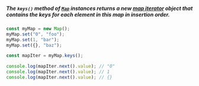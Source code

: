 ##### The **`keys()`** method of [`Map`](https://developer.mozilla.org/en-US/docs/Web/JavaScript/Reference/Global_Objects/Map) instances returns a new _[map iterator](https://developer.mozilla.org/en-US/docs/Web/JavaScript/Reference/Global_Objects/Iterator)_ object that contains the keys for each element in this map in insertion order.

```js
const myMap = new Map();
myMap.set("0", "foo");
myMap.set(1, "bar");
myMap.set({}, "baz");

const mapIter = myMap.keys();

console.log(mapIter.next().value); // "0"
console.log(mapIter.next().value); // 1
console.log(mapIter.next().value); // {}

```
